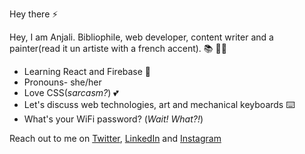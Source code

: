 Hey there ⚡

Hey, I am Anjali. Bibliophile, web developer, content writer and a painter(read it un artiste with a french accent). 📚 👩‍💻
 - Learning React and Firebase  🌱
 - Pronouns- she/her
 - Love CSS(*sarcasm?*) 💕
 - Let's discuss web technologies, art and mechanical keyboards ⌨️
 - What's your WiFi password? (*Wait! What?!*)

Reach out to me on [Twitter](https://twitter.com/_Anjali19_), [LinkedIn](www.linkedin.com/in/anjali-singh19) and [Instagram](https://www.instagram.com/_anjali19___/)

